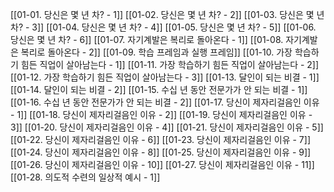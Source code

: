 [[01-01️. 당신은 몇 년 차? - 1]]
[[01-02. 당신은 몇 년 차? - 2]]
[[01-03. 당신은 몇 년 차? - 3]]
[[01-04. 당신은 몇 년 차? - 4]]
[[01-05. 당신은 몇 년 차? - 5]]
[[01-06. 당신은 몇 년 차? - 6]]
[[01-07. 자기계발은 복리로 돌아온다 - 1]]
[[01-08. 자기계발은 복리로 돌아온다 - 2]]
[[01-09. 학습 프레임과 실행 프레임]]
[[01-10. 가장 학습하기 힘든 직업이 살아남는다 - 1]]
[[01-11. 가장 학습하기 힘든 직업이 살아남는다 - 2]]
[[01-12. 가장 학습하기 힘든 직업이 살아남는다 - 3]]
[[01-13. 달인이 되는 비결 - 1]]
[[01-14. 달인이 되는 비결 - 2]]
[[01-15. 수십 년 동안 전문가가 안 되는 비결 - 1]]
[[01-16. 수십 년 동안 전문가가 안 되는 비결 - 2]]
[[01-17. 당신이 제자리걸음인 이유 - 1]]
[[01-18. 당신이 제자리걸음인 이유 - 2]]
[[01-19. 당신이 제자리걸음인 이유 - 3]]
[[01-20. 당신이 제자리걸음인 이유 - 4]]
[[01-21. 당신이 제자리걸음인 이유 - 5]]
[[01-22. 당신이 제자리걸음인 이유 - 6]]
[[01-23. 당신이 제자리걸음인 이유 - 7]]
[[01-24. 당신이 제자리걸음인 이유 - 8]]
[[01-25. 당신이 제자리걸음인 이유 - 9]]
[[01-26. 당신이 제자리걸음인 이유 - 10]]
[[01-27. 당신이 제자리걸음인 이유 - 11]]
[[01-28. 의도적 수련의 일상적 예시 - 1]]